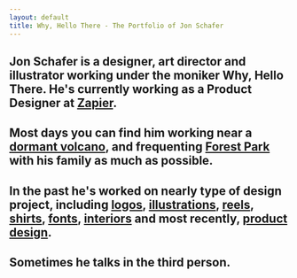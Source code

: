 ```yaml
---
layout: default
title: Why, Hello There - The Portfolio of Jon Schafer
---
```


<body class="bkg-color">

<h2>Jon Schafer is a designer, art director and illustrator working under the moniker Why, Hello There. He's currently working as a Product Designer at <a href="http://www.zapier.com" target="_blank">Zapier</a>.</h2>

<h2>Most days you can find him working near a <a href="https://en.wikipedia.org/wiki/Mount_Tabor" target="_blank"> dormant volcano</a>, and frequenting <a href="http://www.forestparkconservancy.org/forest-park/" target="_blank">Forest Park</a> with his family as much as possible.</h2>

<h2>In the past he's worked on nearly type of design project, including <a href="/work/logos">logos</a>, <a href="/work/illustrations">illustrations</a>, <a href="/work/reels">reels</a>, <a href="/work/shirts">shirts</a>, <a href="/work/fonts">fonts</a>, <a href="/work/interiors">interiors</a> and most recently, <a href="/work/product">product design</a>.</h2>

<h2>Sometimes he talks in the third person.</h2>

</body>
